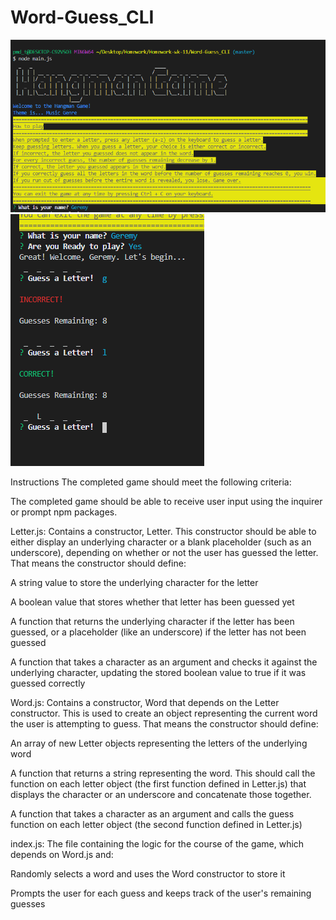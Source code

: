 # Word-Guess_CLI

![picture](pictures/nodeIMG1.PNG)
![picture](pictures/nodeIMG2.PNG)

Instructions
The completed game should meet the following criteria:


The completed game should be able to receive user input using the inquirer or prompt npm packages.

Letter.js: Contains a constructor, Letter. This constructor should be able to either display an underlying character or a blank placeholder (such as an underscore), depending on whether or not the user has guessed the letter. That means the constructor should define:


A string value to store the underlying character for the letter


A boolean value that stores whether that letter has been guessed yet


A function that returns the underlying character if the letter has been guessed, or a placeholder (like an underscore) if the letter has not been guessed


A function that takes a character as an argument and checks it against the underlying character, updating the stored boolean value to true if it was guessed correctly




Word.js: Contains a constructor, Word that depends on the Letter constructor. This is used to create an object representing the current word the user is attempting to guess. That means the constructor should define:


An array of new Letter objects representing the letters of the underlying word


A function that returns a string representing the word. This should call the function on each letter object (the first function defined in Letter.js) that displays the character or an underscore and concatenate those together.


A function that takes a character as an argument and calls the guess function on each letter object (the second function defined in Letter.js)




index.js: The file containing the logic for the course of the game, which depends on Word.js and:


Randomly selects a word and uses the Word constructor to store it


Prompts the user for each guess and keeps track of the user's remaining guesses
